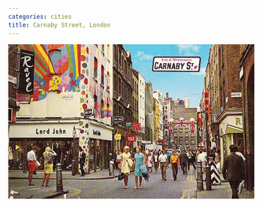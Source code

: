 ```yaml
---
categories: cities
title: Carnaby Street, London
---
```


![londoncarnaby2](https://raw.githubusercontent.com/muneer78/muneer78.github.io/master/images/London2.jpg)




